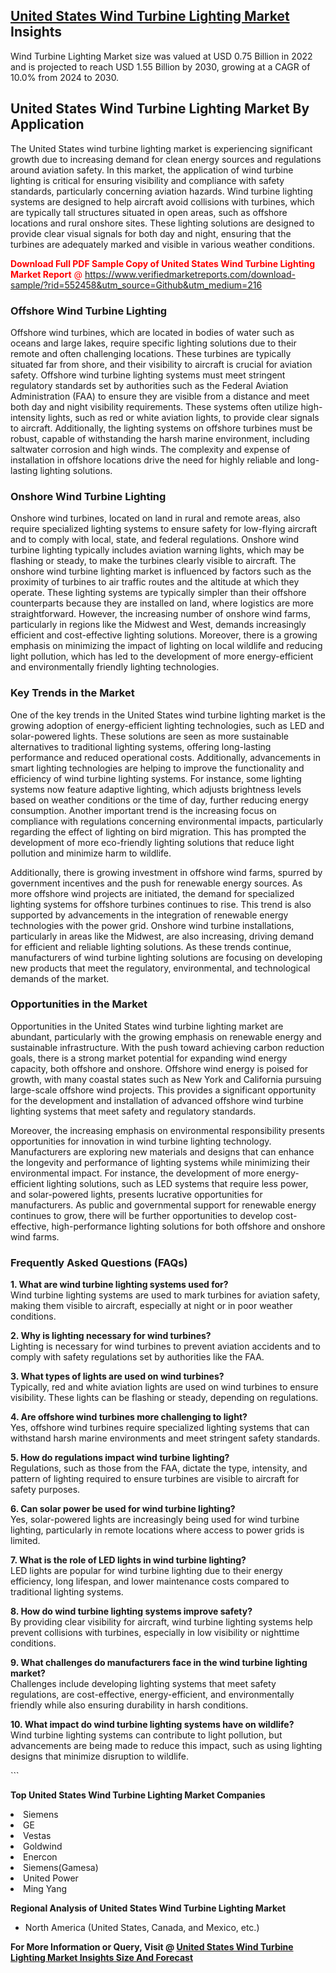 <h2><a href="https://www.verifiedmarketreports.com/download-sample/?rid=552458&amp;utm_source=Github&amp;utm_medium=216" target="_blank">United States Wind Turbine Lighting Market</a> Insights</h2><p>Wind Turbine Lighting Market size was valued at USD 0.75 Billion in 2022 and is projected to reach USD 1.55 Billion by 2030, growing at a CAGR of 10.0% from 2024 to 2030.</p><p><h2>United States Wind Turbine Lighting Market By Application</h2><p>The United States wind turbine lighting market is experiencing significant growth due to increasing demand for clean energy sources and regulations around aviation safety. In this market, the application of wind turbine lighting is critical for ensuring visibility and compliance with safety standards, particularly concerning aviation hazards. Wind turbine lighting systems are designed to help aircraft avoid collisions with turbines, which are typically tall structures situated in open areas, such as offshore locations and rural onshore sites. These lighting solutions are designed to provide clear visual signals for both day and night, ensuring that the turbines are adequately marked and visible in various weather conditions.</p><p><p><span class=""><span style="color: #ff0000;"><strong>Download Full PDF Sample Copy of United States Wind Turbine Lighting Market Report</strong> @ </span><a href="https://www.verifiedmarketreports.com/download-sample/?rid=552458&amp;utm_source=Github&amp;utm_medium=216" target="_blank">https://www.verifiedmarketreports.com/download-sample/?rid=552458&amp;utm_source=Github&amp;utm_medium=216</a></span></p></p><h3>Offshore Wind Turbine Lighting</h3><p>Offshore wind turbines, which are located in bodies of water such as oceans and large lakes, require specific lighting solutions due to their remote and often challenging locations. These turbines are typically situated far from shore, and their visibility to aircraft is crucial for aviation safety. Offshore wind turbine lighting systems must meet stringent regulatory standards set by authorities such as the Federal Aviation Administration (FAA) to ensure they are visible from a distance and meet both day and night visibility requirements. These systems often utilize high-intensity lights, such as red or white aviation lights, to provide clear signals to aircraft. Additionally, the lighting systems on offshore turbines must be robust, capable of withstanding the harsh marine environment, including saltwater corrosion and high winds. The complexity and expense of installation in offshore locations drive the need for highly reliable and long-lasting lighting solutions.</p><h3>Onshore Wind Turbine Lighting</h3><p>Onshore wind turbines, located on land in rural and remote areas, also require specialized lighting systems to ensure safety for low-flying aircraft and to comply with local, state, and federal regulations. Onshore wind turbine lighting typically includes aviation warning lights, which may be flashing or steady, to make the turbines clearly visible to aircraft. The onshore wind turbine lighting market is influenced by factors such as the proximity of turbines to air traffic routes and the altitude at which they operate. These lighting systems are typically simpler than their offshore counterparts because they are installed on land, where logistics are more straightforward. However, the increasing number of onshore wind farms, particularly in regions like the Midwest and West, demands increasingly efficient and cost-effective lighting solutions. Moreover, there is a growing emphasis on minimizing the impact of lighting on local wildlife and reducing light pollution, which has led to the development of more energy-efficient and environmentally friendly lighting technologies.</p><h3>Key Trends in the Market</h3><p>One of the key trends in the United States wind turbine lighting market is the growing adoption of energy-efficient lighting technologies, such as LED and solar-powered lights. These solutions are seen as more sustainable alternatives to traditional lighting systems, offering long-lasting performance and reduced operational costs. Additionally, advancements in smart lighting technologies are helping to improve the functionality and efficiency of wind turbine lighting systems. For instance, some lighting systems now feature adaptive lighting, which adjusts brightness levels based on weather conditions or the time of day, further reducing energy consumption. Another important trend is the increasing focus on compliance with regulations concerning environmental impacts, particularly regarding the effect of lighting on bird migration. This has prompted the development of more eco-friendly lighting solutions that reduce light pollution and minimize harm to wildlife.</p><p>Additionally, there is growing investment in offshore wind farms, spurred by government incentives and the push for renewable energy sources. As more offshore wind projects are initiated, the demand for specialized lighting systems for offshore turbines continues to rise. This trend is also supported by advancements in the integration of renewable energy technologies with the power grid. Onshore wind turbine installations, particularly in areas like the Midwest, are also increasing, driving demand for efficient and reliable lighting solutions. As these trends continue, manufacturers of wind turbine lighting solutions are focusing on developing new products that meet the regulatory, environmental, and technological demands of the market.</p><h3>Opportunities in the Market</h3><p>Opportunities in the United States wind turbine lighting market are abundant, particularly with the growing emphasis on renewable energy and sustainable infrastructure. With the push toward achieving carbon reduction goals, there is a strong market potential for expanding wind energy capacity, both offshore and onshore. Offshore wind energy is poised for growth, with many coastal states such as New York and California pursuing large-scale offshore wind projects. This provides a significant opportunity for the development and installation of advanced offshore wind turbine lighting systems that meet safety and regulatory standards.</p><p>Moreover, the increasing emphasis on environmental responsibility presents opportunities for innovation in wind turbine lighting technology. Manufacturers are exploring new materials and designs that can enhance the longevity and performance of lighting systems while minimizing their environmental impact. For instance, the development of more energy-efficient lighting solutions, such as LED systems that require less power, and solar-powered lights, presents lucrative opportunities for manufacturers. As public and governmental support for renewable energy continues to grow, there will be further opportunities to develop cost-effective, high-performance lighting solutions for both offshore and onshore wind farms.</p><h3>Frequently Asked Questions (FAQs)</h3><p><b>1. What are wind turbine lighting systems used for?</b><br>Wind turbine lighting systems are used to mark turbines for aviation safety, making them visible to aircraft, especially at night or in poor weather conditions.</p><p><b>2. Why is lighting necessary for wind turbines?</b><br>Lighting is necessary for wind turbines to prevent aviation accidents and to comply with safety regulations set by authorities like the FAA.</p><p><b>3. What types of lights are used on wind turbines?</b><br>Typically, red and white aviation lights are used on wind turbines to ensure visibility. These lights can be flashing or steady, depending on regulations.</p><p><b>4. Are offshore wind turbines more challenging to light?</b><br>Yes, offshore wind turbines require specialized lighting systems that can withstand harsh marine environments and meet stringent safety standards.</p><p><b>5. How do regulations impact wind turbine lighting?</b><br>Regulations, such as those from the FAA, dictate the type, intensity, and pattern of lighting required to ensure turbines are visible to aircraft for safety purposes.</p><p><b>6. Can solar power be used for wind turbine lighting?</b><br>Yes, solar-powered lights are increasingly being used for wind turbine lighting, particularly in remote locations where access to power grids is limited.</p><p><b>7. What is the role of LED lights in wind turbine lighting?</b><br>LED lights are popular for wind turbine lighting due to their energy efficiency, long lifespan, and lower maintenance costs compared to traditional lighting systems.</p><p><b>8. How do wind turbine lighting systems improve safety?</b><br>By providing clear visibility for aircraft, wind turbine lighting systems help prevent collisions with turbines, especially in low visibility or nighttime conditions.</p><p><b>9. What challenges do manufacturers face in the wind turbine lighting market?</b><br>Challenges include developing lighting systems that meet safety regulations, are cost-effective, energy-efficient, and environmentally friendly while also ensuring durability in harsh conditions.</p><p><b>10. What impact do wind turbine lighting systems have on wildlife?</b><br>Wind turbine lighting systems can contribute to light pollution, but advancements are being made to reduce this impact, such as using lighting designs that minimize disruption to wildlife.</p>```</p><p><strong>Top United States Wind Turbine Lighting Market Companies</strong></p><div data-test-id=""><p><li>Siemens</li><li> GE</li><li> Vestas</li><li> Goldwind</li><li> Enercon</li><li> Siemens(Gamesa)</li><li> United Power</li><li> Ming Yang</li></p><div><strong>Regional Analysis of&nbsp;United States Wind Turbine Lighting Market</strong></div><ul><li dir="ltr"><p dir="ltr">North America&nbsp;(United States, Canada, and Mexico, etc.)</p></li></ul><p><strong>For More Information or Query, Visit @&nbsp;</strong><strong><a href="https://www.verifiedmarketreports.com/product/wind-turbine-lighting-market-size-and-forecast/?utm_source=Github&amp;utm_medium=216" target="_blank">United States Wind Turbine Lighting Market Insights Size And Forecast</a></strong></p></div>
